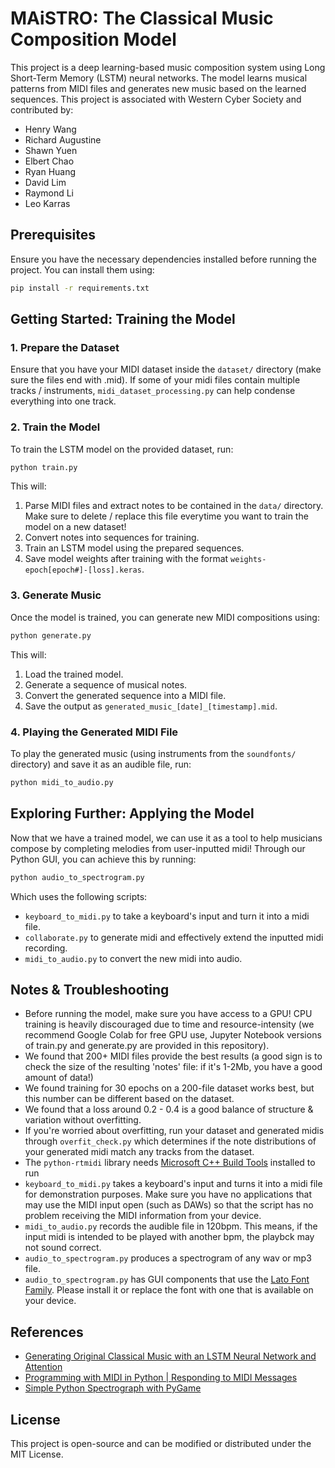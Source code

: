 # MAiSTRO: The Classical Music Composition Model

This project is a deep learning-based music composition system using Long Short-Term Memory (LSTM) neural networks. The model learns musical patterns from MIDI files and generates new music based on the learned sequences. This project is associated with Western Cyber Society and contributed by:
- Henry Wang
- Richard Augustine
- Shawn Yuen
- Elbert Chao
- Ryan Huang
- David Lim
- Raymond Li
- Leo Karras

## Prerequisites
Ensure you have the necessary dependencies installed before running the project. You can install them using:

```bash
pip install -r requirements.txt
```

## Getting Started: Training the Model
### 1. Prepare the Dataset
Ensure that you have your MIDI dataset inside the `dataset/` directory (make sure the files end with .mid). If some of your midi files contain multiple tracks / instruments, `midi_dataset_processing.py` can help condense everything into one track.

### 2. Train the Model
To train the LSTM model on the provided dataset, run:

```bash
python train.py
```

This will:
1. Parse MIDI files and extract notes to be contained in the `data/` directory. Make sure to delete / replace this file everytime you want to train the model on a new dataset!
2. Convert notes into sequences for training.
3. Train an LSTM model using the prepared sequences.
4. Save model weights after training with the format `weights-epoch[epoch#]-[loss].keras`. 

### 3. Generate Music
Once the model is trained, you can generate new MIDI compositions using:

```bash
python generate.py
```

This will:
1. Load the trained model.
2. Generate a sequence of musical notes.
3. Convert the generated sequence into a MIDI file.
4. Save the output as `generated_music_[date]_[timestamp].mid`.

### 4. Playing the Generated MIDI File
To play the generated music (using instruments from the `soundfonts/` directory) and save it as an audible file, run:
```bash
python midi_to_audio.py
```

## Exploring Further: Applying the Model
Now that we have a trained model, we can use it as a tool to help musicians compose by completing melodies from user-inputted midi! Through our Python GUI, you can achieve this by running:
```bash
python audio_to_spectrogram.py
```
Which uses the following scripts:
- `keyboard_to_midi.py` to take a keyboard's input and turn it into a midi file.
- `collaborate.py` to generate midi and effectively extend the inputted midi recording.
- `midi_to_audio.py` to convert the new midi into audio.

## Notes & Troubleshooting
- Before running the model, make sure you have access to a GPU! CPU training is heavily discouraged due to time and resource-intensity (we recommend Google Colab for free GPU use, Jupyter Notebook versions of train.py and generate.py are provided in this repository).
- We found that 200+ MIDI files provide the best results (a good sign is to check the size of the resulting 'notes' file: if it's 1-2Mb, you have a good amount of data!)
- We found training for 30 epochs on a 200-file dataset works best, but this number can be different based on the dataset.
- We found that a loss around 0.2 - 0.4 is a good balance of structure & variation without overfitting.
- If you're worried about overfitting, run your dataset and generated midis through `overfit_check.py` which determines if the note distributions of your generated midi match any tracks from the dataset.
- The `python-rtmidi` library needs <a href="https://visualstudio.microsoft.com/visual-cpp-build-tools/">Microsoft C++ Build Tools</a> installed to run 
- `keyboard_to_midi.py` takes a keyboard's input and turns it into a midi file for demonstration purposes. Make sure you have no applications that may use the MIDI input open (such as DAWs) so that the script has no problem receiving the MIDI information from your device.
- `midi_to_audio.py` records the audible file in 120bpm. This means, if the input midi is intended to be played with another bpm, the playbck may not sound correct.
- `audio_to_spectrogram.py` produces a spectrogram of any wav or mp3 file.
- `audio_to_spectrogram.py` has GUI components that use the <a href="https://fonts.google.com/specimen/Lato">Lato Font Family</a>. Please install it or replace the font with one that is available on your device.

## References
- <a href="https://medium.com/@alexissa122/generating-original-classical-music-with-an-lstm-neural-network-and-attention-abf03f9ddcb4">Generating Original Classical Music with an LSTM Neural Network and Attention</a>
- <a href="https://youtu.be/zpZDwqsgSpc?si=LaH-QSm2hTHLAf8E">Programming with MIDI in Python | Responding to MIDI Messages</a>
- <a href="https://swharden.com/blog/2010-06-19-simple-python-spectrograph-with-pygame/">Simple Python Spectrograph with PyGame</a>

## License
This project is open-source and can be modified or distributed under the MIT License.
